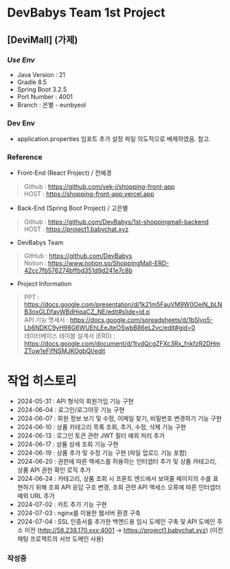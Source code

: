 # DevBabys Team 1st Project
## [DeviMall] (가제)
### *Use Env*
* Java Version : 21
* Gradle 8.5
* Spring Boot 3.2.5
* Port Number : 4001
* Branch : 은별 - eunbyeol

### Dev Env
* application.properties 임포트 추가 설정 파일 의도적으로 배제하였음. 참고.

### Reference
* Front-End (React Project) / 전예경
> Github : https://github.com/yek-j/shopping-front-app  
> HOST : https://shopping-front-app.vercel.app
* Back-End (Spring Boot Project) / 고은별
> Github : https://github.com/DevBabys/1st-shoppingmall-backend  
> HOST : https://project1.babychat.xyz
* DevBabys Team
> GitHub : https://github.com/DevBabys  
> Notion : https://www.notion.so/ShoppingMall-ERD-42cc7fb576274bffbd351d9d241e7c8b
* Project Information
> PPT : https://docs.google.com/presentation/d/1k21m5FauVM9W0OejN_bLNB3oxGLDfavWBdHiqaCZ_NE/edit#slide=id.p  
> API 기능 명세서 : https://docs.google.com/spreadsheets/d/1bSlyo5-Lb6NDKC9yH98G6WUEhLEeJteOSwbB86eL2vc/edit#gid=0  
> 데이터베이스 테이블 설계서 (ERD) : https://docs.google.com/document/d/1tydQcgZFXc3Rx_fnkfzR2DHmZTuw1eFjfNSMJKOgbQI/edit  


# 작업 히스토리
* 2024-05-31 : API 형식의 회원가입 기능 구현
* 2024-06-04 : 로그인/로그아웃 기능 구현
* 2024-06-07 : 회원 정보 보기 및 수정, 이메일 찾기, 비밀번호 변경하기 기능 구현
* 2024-06-10 : 상품 카테고리 목록 조회, 추가, 수정, 삭제 기능 구현
* 2024-06-13 : 로그인 토큰 관련 JWT 필터 예외 처리 추가
* 2024-06-17 : 상품 상세 조회 기능 구현
* 2024-06-19 : 상품 추가 및 수정 기능 구현 (파일 업로드 기능 포함)
* 2024-06-20 : 권한에 따른 액세스를 허용하는 인터셉터 추가 및 상품 카테고리, 상품 API 권한 확인 로직 추가
* 2024-06-24 : 카테고리, 상품 조회 시 프론트 엔드에서 보여줄 페이지의 수를 표현하기 위해 조회 API 응답 구조 변경, 조회 관련 API 액세스 오류에 따른 인터셉터 예외 URL 추가
* 2024-07-02 : 카트 추가 기능 구현
* 2024-07-03 : nginx를 이용한 웹서버 환경 구축
* 2024-07-04 : SSL 인증서를 추가한 백엔드용 임시 도메인 구축 및 API 도메인 주소 이전 (http://58.238.170.xxx:4001 -> https://project1.babychat.xyz) (이전 채팅 프로젝트의 서브 도메인 사용)
### 작성중
